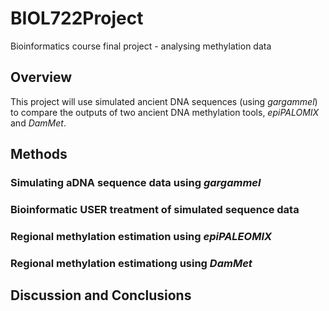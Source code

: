 # BIOL722Project
Bioinformatics course final project - analysing methylation data

## Overview
This project will use simulated ancient DNA sequences (using *gargammel*) to compare the outputs of two ancient DNA methylation tools, *epiPALOMIX* and *DamMet*. 

## Methods

### Simulating aDNA sequence data using *gargammel*

### Bioinformatic USER treatment of simulated sequence data

### Regional methylation estimation using *epiPALEOMIX*

### Regional methylation estimationg using *DamMet*

## Discussion and Conclusions
